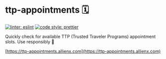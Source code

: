 # ttp-appointments 🗓️

[//]: # ([![Netlify Status]&#40;https://api.netlify.com/api/v1/badges/e3c02759-8868-4155-af36-7c421fe5fbe3/deploy-status&#41;]&#40;https://app.netlify.com/sites/melodious-vacherin-363ae4/deploys&#41;)
[![linter: eslint](https://img.shields.io/badge/linter-eslint-blue.svg?style=flat-square)](https://github.com/eslint/eslint)
[![code style: prettier](https://img.shields.io/badge/code_style-prettier-ff69b4.svg?style=flat-square)](https://github.com/prettier/prettier)

Quickly check for available TTP (Trusted Traveler Programs) appointment slots. Use responsibly 🤝

[https://ttp-appointments.allienx.com](https://ttp-appointments.allienx.com)
